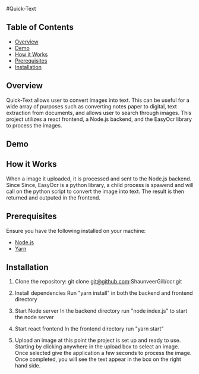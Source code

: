 #Quick-Text

## Table of Contents
- [Overview](#overview)
- [Demo](#Demo)
- [How it Works](#howitworks)
- [Prerequisites](#prerequisites)
- [Installation](#installation)

## Overview

Quick-Text allows user to convert images into text. This can be useful for a 
wide array of purposes such as converting notes paper to digital, text 
extraction from documents, and allows user to search through images. This
project utilizes a react frontend, a Node.js backend, and the EasyOcr library
to process the images. 

## Demo

## How it Works

When a image it uploaded, it is processed and sent to the Node.js backend. Since
Since, EasyOcr is a python library, a child process is spawend and will call on 
the python script to convert the image into text. The result is then returned and
outputed in the frontend. 

## Prerequisites

Ensure you have the following installed on your machine:

- [Node.js](https://nodejs.org/)
- [Yarn](https://yarnpkg.com/)

## Installation

1. Clone the repository:
   git clone git@github.com:ShaunveerGill/ocr.git

2. Install dependencies
   Run "yarn install" in both the backend and frontend directory

3. Start Node server
   In the backend directory run "node index.js" to start the node server

4. Start react frontend
   In the frontend directory run "yarn start"

5. Upload an image
   at this point the project is set up and ready to use. Starting by clicking
   anywhere in the upload box to select an image. Once selected give the application
   a few seconds to process the image. Once completed, you will see the text appear in
   the box on the right hand side.

